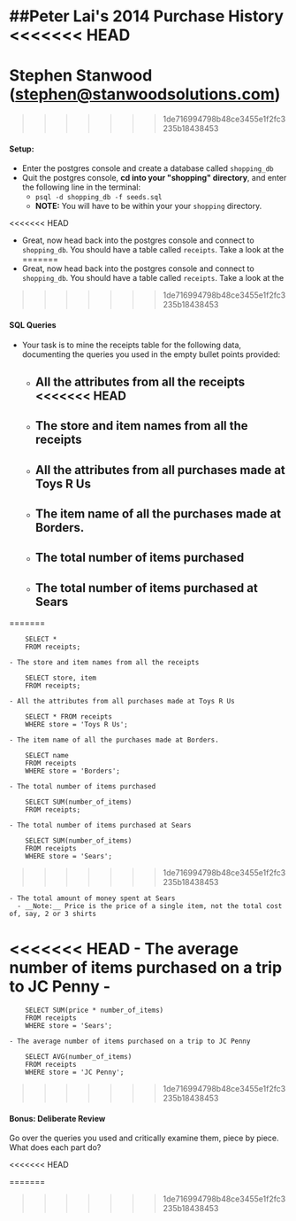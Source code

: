 ##Peter Lai's 2014 Purchase History
<<<<<<< HEAD
=======
# Stephen Stanwood (stephen@stanwoodsolutions.com)
>>>>>>> 1de716994798b48ce3455e1f2fc3235b18438453

#### Setup:

- Enter the postgres console and create a database called `shopping_db`
- Quit the postgres console, __cd into your "shopping" directory__, and enter the following line in the terminal:
  - `psql -d shopping_db -f seeds.sql`
  - __NOTE:__ You will have to be within your your `shopping` directory.

<<<<<<< HEAD
- Great, now head back into the postgres console and connect to `shopping_db`. You should have a table called `receipts`. Take a look at the 
=======
- Great, now head back into the postgres console and connect to `shopping_db`. You should have a table called `receipts`. Take a look at the
>>>>>>> 1de716994798b48ce3455e1f2fc3235b18438453

#### SQL Queries
- Your task is to mine the receipts table for the following data, documenting the queries you used in the empty bullet points provided:
    - All the attributes from all the receipts
<<<<<<< HEAD
      - 

    - The store and item names from all the receipts
      - 

    - All the attributes from all purchases made at Toys R Us
      - 

    - The item name of all the purchases made at Borders.
      - 

    - The total number of items purchased
      - 

    - The total number of items purchased at Sears
      - 
=======

        SELECT *
        FROM receipts;

    - The store and item names from all the receipts

        SELECT store, item
        FROM receipts;

    - All the attributes from all purchases made at Toys R Us

        SELECT * FROM receipts
        WHERE store = 'Toys R Us';

    - The item name of all the purchases made at Borders.

        SELECT name
        FROM receipts
        WHERE store = 'Borders';

    - The total number of items purchased

        SELECT SUM(number_of_items)
        FROM receipts;

    - The total number of items purchased at Sears

        SELECT SUM(number_of_items)
        FROM receipts
        WHERE store = 'Sears';
>>>>>>> 1de716994798b48ce3455e1f2fc3235b18438453

    - The total amount of money spent at Sears
      - __Note:__ Price is the price of a single item, not the total cost of, say, 2 or 3 shirts

<<<<<<< HEAD
    - The average number of items purchased on a trip to JC Penny
      - 
=======
        SELECT SUM(price * number_of_items)
        FROM receipts
        WHERE store = 'Sears';

    - The average number of items purchased on a trip to JC Penny

        SELECT AVG(number_of_items)
        FROM receipts
        WHERE store = 'JC Penny';
>>>>>>> 1de716994798b48ce3455e1f2fc3235b18438453

#### Bonus: Deliberate Review

Go over the queries you used and critically examine them, piece by piece. What does each part do?


<<<<<<< HEAD
    
=======

>>>>>>> 1de716994798b48ce3455e1f2fc3235b18438453

